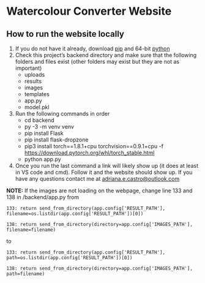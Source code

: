 # Watercolour Converter Website
## How to run the website locally
1. If you do not have it already, download [pip](https://pip.pypa.io/en/stable/installing/) and 64-bit [python](https://www.python.org/downloads/release/python-395/)
2. Check this project’s backend directory and make sure that the following folders and files exist (other folders may exist but they are not as important)
    - uploads
    - results
    - images
    - templates
    - app.py
    - model.pkl
3. Run the following commands in order
    - cd backend
    - py -3 -m venv venv
    - pip install Flask
    - pip install flask-dropzone
    - pip3 install torch==1.8.1+cpu torchvision==0.9.1+cpu -f https://download.pytorch.org/whl/torch_stable.html
    - python app.py
4. Once you run the last command a link will likely show up (it does at least in VS code and cmd). Follow it and the website should show up.
If you have any questions contact me at adriana.e.castro@outlook.com

**NOTE:** If the images are not loading on the webpage, change line 133 and 138 in /backend/app.py from 

    133: return send_from_directory(app.config['RESULT_PATH'], filename=os.listdir(app.config['RESULT_PATH'])[0])

    138: return send_from_directory(directory=app.config['IMAGES_PATH'], filename=filename)
to

    133: return send_from_directory(app.config['RESULT_PATH'], path=os.listdir(app.config['RESULT_PATH'])[0])

    138: return send_from_directory(directory=app.config['IMAGES_PATH'], path=filename)
